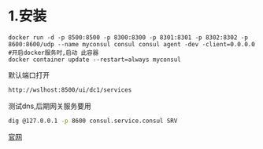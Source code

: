 # 1.安装

```shell
docker run -d -p 8500:8500 -p 8300:8300 -p 8301:8301 -p 8302:8302 -p 8600:8600/udp --name myconsul consul consul agent -dev -client=0.0.0.0
#开启docker服务时,启动 此容器
docker container update --restart=always myconsul
```

默认端口打开
```sh
http://wslhost:8500/ui/dc1/services
```

测试dns,后期网关服务要用

```sh
dig @127.0.0.1 -p 8600 consul.service.consul SRV
```

[官网](https://www.consul.io/)

